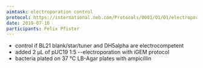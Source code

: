 ```yaml
---
aimtask: electroporation control
protocol: https://international.neb.com/Protocols/0001/01/01/electroporation-protocol-c2986
date: 2019-07-16
participants: Felix Pfister
---
```


* control if BL21 blank/star/tuner and DH5alpha are electrocompetent
* added 2 µL of pUC19 1:5 --electroporation with iGEM protocol
* bacteria plated on 37 °C LB-Agar plates with ampicillin
